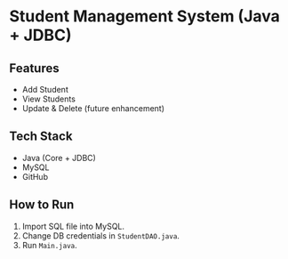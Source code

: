 # Student Management System (Java + JDBC)

## Features
- Add Student
- View Students
- Update & Delete (future enhancement)

## Tech Stack
- Java (Core + JDBC)
- MySQL
- GitHub

## How to Run
1. Import SQL file into MySQL.
2. Change DB credentials in `StudentDAO.java`.
3. Run `Main.java`.

